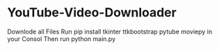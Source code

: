 # YouTube-Video-Downloader
Downlode all Files 
Run  pip install tkinter ttkbootstrap pytube moviepy in your Consol
Then run python main.py

